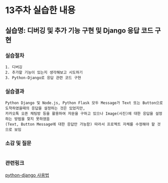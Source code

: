 # 13주차 실습한 내용

## 실습명: 디버깅 및 추가 기능 구현 및 Django 응답 코드 구현

### 실습절차
```
1. 디버깅
2. 추가할 기능이 있는지 생각해보고 시도하기
3. Python-Django로 응답 관련 코드 구현
```

### 실습결과
```
Python Django 및 Node.js, Python Flask 모두 Message가 Text 또는 Button으로 도착하였을때의 응답을 설정하는 것은 있었지만,
카카오톡 오픈 채팅방 등을 활용하여 자문을 구하고 있으나 Image(사진)에 대한 응답을 설정하는 방법을 찾지 못하였음
(Text, Button Message에 대한 응답만 가능함) 따라서 프로젝트 자체를 수정해야 할 것으로 보임
```

### 소감 및 질문
```

```

### 관련링크

[python-django 사용법](https://tutorial.djangogirls.org/ko/)
